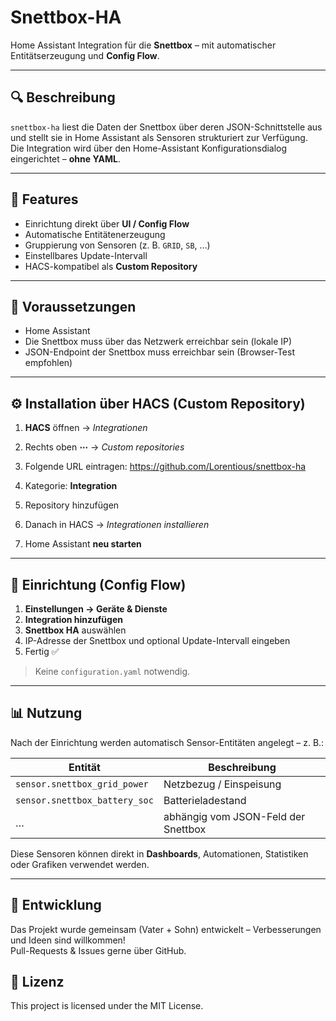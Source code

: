 # Snettbox-HA
Home Assistant Integration für die **Snettbox** – mit automatischer Entitätserzeugung und **Config Flow**.

---

## 🔍 Beschreibung
`snettbox-ha` liest die Daten der Snettbox über deren JSON-Schnittstelle aus und stellt sie in Home Assistant als Sensoren strukturiert zur Verfügung.  
Die Integration wird über den Home-Assistant Konfigurationsdialog eingerichtet – **ohne YAML**.

---

## 🎯 Features
- Einrichtung direkt über **UI / Config Flow**
- Automatische Entitätenerzeugung
- Gruppierung von Sensoren (z. B. `GRID`, `SB`, …)
- Einstellbares Update-Intervall
- HACS-kompatibel als **Custom Repository**

---

## 🧩 Voraussetzungen
- Home Assistant
- Die Snettbox muss über das Netzwerk erreichbar sein (lokale IP)
- JSON-Endpoint der Snettbox muss erreichbar sein (Browser-Test empfohlen)

---

## ⚙️ Installation über HACS (Custom Repository)

1. **HACS** öffnen → *Integrationen*
2. Rechts oben **⋯** → *Custom repositories*
3. Folgende URL eintragen:
https://github.com/Lorentious/snettbox-ha

4. Kategorie: **Integration**
5. Repository hinzufügen
6. Danach in HACS → *Integrationen installieren*
7. Home Assistant **neu starten**

---

## 🧠 Einrichtung (Config Flow)

1. **Einstellungen → Geräte & Dienste**
2. **Integration hinzufügen**
3. **Snettbox HA** auswählen
4. IP-Adresse der Snettbox und optional Update-Intervall eingeben
5. Fertig ✅

> Keine `configuration.yaml` notwendig.

---

## 📊 Nutzung
Nach der Einrichtung werden automatisch Sensor-Entitäten angelegt – z. B.:

| Entität | Beschreibung |
|--------|--------------|
| `sensor.snettbox_grid_power` | Netzbezug / Einspeisung |
| `sensor.snettbox_battery_soc` | Batterieladestand |
| … | abhängig vom JSON-Feld der Snettbox |

Diese Sensoren können direkt in **Dashboards**, Automationen, Statistiken oder Grafiken verwendet werden.

---

## 🤝 Entwicklung
Das Projekt wurde gemeinsam (Vater + Sohn) entwickelt – Verbesserungen und Ideen sind willkommen!  
Pull-Requests & Issues gerne über GitHub.

## 📄 Lizenz

This project is licensed under the MIT License.